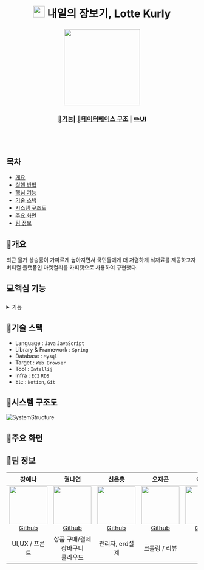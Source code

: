 <h1 align='center'> <img src='https://user-images.githubusercontent.com/21255149/180385609-b0ff770e-470c-4734-bf8c-b0952268b279.png' style='width: 30px; height: 30px;'>&nbsp;내일의 장보기, Lotte Kurly</h1>
<div align='center'>
  <h3></h3>
  <img src='https://user-images.githubusercontent.com/21255149/180385615-741a8077-97fc-46e4-8662-ba29513f2ee7.png' style='width: 200px;'><br/>
  <h3><a href="https://ecshin.notion.site/b90348bc2cc7477682686093e03fc2ef">📘기능</a>| <a href="https://ecshin.notion.site/dc03002ea964433da73578cf9a4cebde">📑데이터베이스 구조</a> | <a href="https://www.figma.com/file/NRqHTD39KUEqH5hZrN9Kkl/LOTTE-Kerly?node-id=0%3A1">✏️UI</a></h3>
</div>
<br/><br/>

## 목차
- [개요](https://github.com/nscv/lotte-kurly#-개요)
- [실행 방법](https://github.com/nscv/lotte-kurly#-실행-방법)
- [핵심 기능](https://github.com/nscv/lotte-kurly#-핵심-기능)
- [기술 스택](https://github.com/nscv/lotte-kurly#-기술-스택)
- [시스템 구조도](https://github.com/nscv/lotte-kurly#-시스템-구조도)
- [주요 화면](https://github.com/nscv/lotte-kurly#-주요-화면)
- [팀 정보](https://github.com/nscv/lotte-kurly#-팀-정보)

## 🚩개요
최근 물가 상승률이 가파르게 높아지면서 국민들에게 더 저렴하게 식재료를 제공하고자 버티컬 플랫폼인 마켓컬리를 카피캣으로 사용하여 구현했다.

## 💻핵심 기능
<details>
<summary> 기능</summary>

### 상품
- 상품 정렬(판매 많은 순, 리뷰 많은 순, 가격 내림차순/오름차순, 카테고리)
- 페이징
- 상품 정보 제공
- ~~검색(예산, 날짜 이름)~~
### 유저
- 아이디 중복
- 비밀번호 처리
- 카카오 소셜 로그인
- 마이페이지 
- 유저 정보 수정
- ~~유저 등급 보여주기(구매기반)~~
#### 주문
- 상품 장바구니에 담기
- ~~상품 찜하기~~
#### 결제
- 상품 결제
 - 포인트 적립
 - ~~포인트 결제~~
#### 리뷰
- 리뷰 작성
- 리뷰 수정
- 리뷰 삭제
- 리뷰 확인
#### 관리자
- 상품 등록
- 카테고리 별 판매 현황
- 회원정보를 활용한 구매 통계
- 매출 현황 확인
- 상품 재고 수정
#### 최근 본 상품
- 최근에 본 상품 리스트
#### 크롤링
- 상품 정보 크롤링
#### 환불
- ~~결제 금액 반환 및 포인트 차감~~
#### 쿠폰
- ~~관리자가 상품에 대한 할인 쿠폰 생성~~
- ~~유저의 생일에 생일 쿠폰 제공~~
#### 추가기능
- ~~팝업으로 쿠폰이나 타임 이벤트 알리기~~
- ~~장바구니~~
- ~~광고~~
- ~~환불~~
</details>

## 🔧기술 스택
 - Language : `Java` `JavaScript`
 - Library & Framework : `Spring`
 - Database : `Mysql`
 - Target : `Web Browser`
 - Tool : `Intellij`
 - Infra : `EC2` `RDS`
 - Etc : `Notion`, `Git`
## 📐시스템 구조도
![SystemStructure](https://user-images.githubusercontent.com/58438267/180404609-30674f8a-3551-4809-9572-16adff631642.png)

## 🎇주요 화면

## 🌄팀 정보
|  강예나  |  권나연  |  신은총  |  오재곤 | 이석원  |  최형준  |
| :----------: |  :--------:  |  :---------: |  :---------: | :---------: | :---------: |
| [<img src="https://user-images.githubusercontent.com/62419355/178489222-02bfae9d-d535-4186-ae6c-737e6bfc86ad.png" width="100px" height="100px"><br/>Github](https://github.com/KangYena)| [<img src="https://user-images.githubusercontent.com/21255149/180390053-c286705b-6ddb-4ba1-8777-f3b645cb72c6.png" width="100px" height="100px"><br/>Github](https://github.com/hellonayeon) | [<img src="https://user-images.githubusercontent.com/21255149/178379443-7ead27aa-ec24-4e15-8935-750b1cafa08c.jpg" width="100px" height="100px"><br/>Github](https://github.com/chd830) | [<img src="https://user-images.githubusercontent.com/21255149/180393004-2220f426-35c8-42e6-8492-6f75c5916879.jpg" width="100px" height="100px"><br/>Github](https://github.com/gon-pick)| [<img src="" width="100px" height="100px"><br/>Github](https://github.com/clalsw) | [<img src="" width="100px" height="100px"><br/>Github](https://github.com/choihyeongjun) |
| UI,UX / 프론트 | 상품 구매/결제<br/> 장바구니 <br/> 클라우드 | 관리자, erd설계 | 크롤링 / 리뷰 | 유저 | 상품 |

